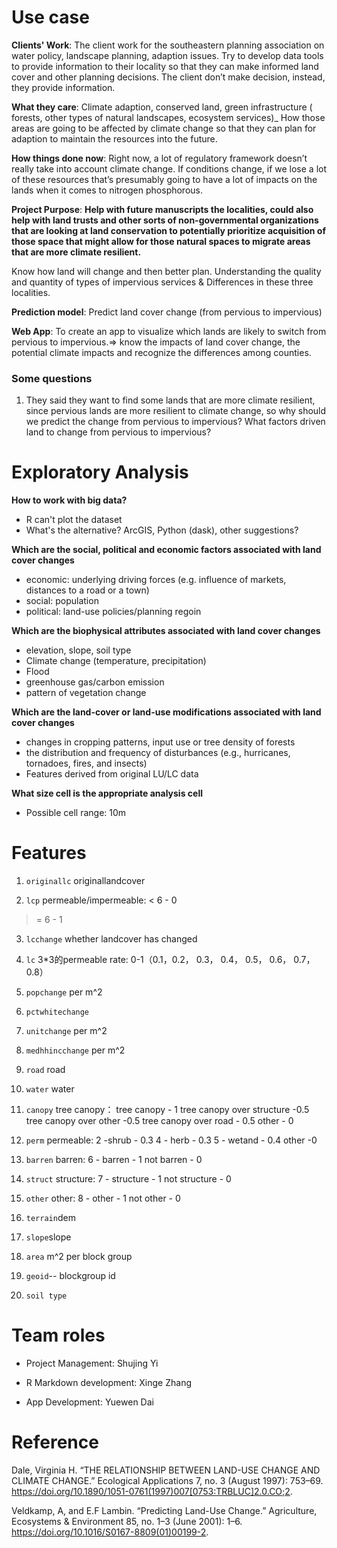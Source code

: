 # Use case
**Clients' Work**:
The client work for the southeastern planning association on water policy, landscape planning, adaption issues.
Try to develop data tools to provide information to their locality so that they can make informed land cover and other planning decisions.
The client don’t make decision, instead, they provide information.

**What they care**:
Climate adaption, conserved land, green infrastructure ( forests, other types of natural landscapes, ecosystem services)_ How those areas are going to be affected by climate change so that they can plan for adaption to maintain the resources into the future.

**How things done now**:
Right now, a lot of regulatory framework doesn’t really take into account climate change. If conditions change, if we lose a lot of these resources that’s presumably going to have a lot of impacts on the lands when it comes to nitrogen phosphorous.

**Project Purpose**:
**Help with future manuscripts the localities, could also help with land trusts and other sorts of non-governmental organizations that are looking at land conservation to potentially prioritize acquisition of those space that might allow for those natural spaces to migrate areas that are more climate resilient.**

Know how land will change and then better plan.
Understanding the quality and quantity of types of impervious services & Differences in these three localities.


**Prediction model**: Predict land cover change (from pervious to impervious)

**Web App**: To create an app to visualize which lands are likely to switch from pervious to impervious.⇒ know the impacts of land cover change, the potential climate impacts and recognize the differences among counties.

### Some questions
1. They said they want to find some lands that are more climate resilient, since pervious lands are more resilient to climate change, so why should we predict the change from pervious to impervious? What factors driven land to change from pervious to impervious? 

# Exploratory Analysis
**How to work with big data?**
- R can't plot the dataset
- What's the alternative? ArcGIS, Python (dask), other suggestions?

**Which are the social, political and economic factors associated with land cover changes**

- economic: underlying driving forces (e.g. influence of markets, distances to a road or a town)
- social: population                  
- political: land-use policies/planning regoin

**Which are the biophysical attributes associated with land cover changes**

- elevation, slope, soil type
- Climate change (temperature, precipitation)
- Flood
- greenhouse gas/carbon emission
- pattern of vegetation change

**Which are the land-cover or land-use modifications associated with land cover changes**

- changes in cropping patterns, input use or tree density of forests
- the distribution and frequency of disturbances (e.g., hurricanes, tornadoes, fires, and insects)                  
- Features derived from original LU/LC data


**What size cell is the appropriate analysis cell**

- Possible cell range: 10m


# Features
1. `originallc` originallandcover

2. `lcp` permeable/impermeable:
< 6 - 0
>= 6 - 1

3. `lcchange` whether landcover has changed

4. `lc` 3*3的permeable rate:
0-1（0.1，0.2， 0.3， 0.4， 0.5， 0.6， 0.7， 0.8）

5. `popchange` per m^2

6. `pctwhitechange`

7. `unitchange` per m^2

8. `medhhincchange` per m^2

9. `road` road

10. `water` water

11. `canopy` tree canopy：
tree canopy - 1
tree canopy over structure -0.5
tree canopy over other -0.5
tree canopy over road - 0.5
other - 0

12. `perm` permeable:
2 -shrub - 0.3
4 - herb - 0.3
5 - wetand - 0.4
other -0

13. `barren` barren:
6 - barren - 1
not barren - 0

14. `struct` structure:
7 - structure - 1
not structure - 0

15. `other` other:
8 - other - 1
not other - 0

16. `terrain`dem

17. `slope`slope

18. `area` m^2 per block group

19. `geoid`-- blockgroup id

20. `soil type`
# Team roles

- Project Management: Shujing Yi

- R Markdown development: Xinge Zhang

- App Development: Yuewen Dai

# Reference
Dale, Virginia H. “THE RELATIONSHIP BETWEEN LAND-USE CHANGE AND CLIMATE CHANGE.” Ecological Applications 7, no. 3 (August 1997): 753–69. https://doi.org/10.1890/1051-0761(1997)007[0753:TRBLUC]2.0.CO;2.

Veldkamp, A, and E.F Lambin. “Predicting Land-Use Change.” Agriculture, Ecosystems & Environment 85, no. 1–3 (June 2001): 1–6. https://doi.org/10.1016/S0167-8809(01)00199-2.

